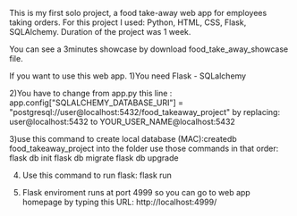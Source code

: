 This is my first solo project, a food take-away web app for employees taking orders.
For this project I used: Python, HTML, CSS, Flask, SQLAlchemy.
Duration of the project was 1 week.

You can see a 3minutes showcase by download food_take_away_showcase file.

If you want to use this web app. 
1)You need Flask - SQLalchemy

2)You have to change from app.py this line :
app.config["SQLALCHEMY_DATABASE_URI"] = "postgresql://user@localhost:5432/food_takeaway_project"
by replacing:
user@localhost:5432    to  YOUR_USER_NAME@localhost:5432

3)use this command to create local database (MAC):createdb food_takeaway_project 
into the folder use those commands in that order:
  flask db init
  flask db migrate
  flask db upgrade

4) Use this command to run flask: flask run

5) Flask enviroment runs at port 4999 so you can go to web app homepage by typing this URL: http://localhost:4999/
